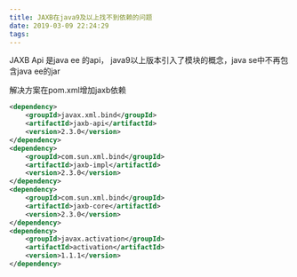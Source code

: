 ```yaml
---
title: JAXB在java9及以上找不到依赖的问题
date: 2019-03-09 22:24:29
tags:
---
```

JAXB Api 是java ee 的api， java9以上版本引入了模块的概念，java se中不再包含java ee的jar
<!-- more -->

解决方案在pom.xml增加jaxb依赖

```xml
<dependency>
    <groupId>javax.xml.bind</groupId>
    <artifactId>jaxb-api</artifactId>
    <version>2.3.0</version>
</dependency>
<dependency>
    <groupId>com.sun.xml.bind</groupId>
    <artifactId>jaxb-impl</artifactId>
    <version>2.3.0</version>
</dependency>
<dependency>
    <groupId>com.sun.xml.bind</groupId>
    <artifactId>jaxb-core</artifactId>
    <version>2.3.0</version>
</dependency>
<dependency>
    <groupId>javax.activation</groupId>
    <artifactId>activation</artifactId>
    <version>1.1.1</version>
</dependency>
```